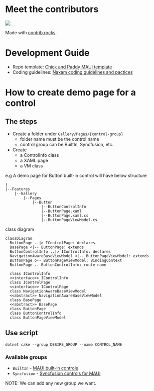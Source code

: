 # Meet the contributors
<a href="https://github.com/Strypper/MAUIsland/graphs/contributors">
  <img src="https://contrib.rocks/image?repo=Strypper/MAUIsland" />
</a>

Made with [contrib.rocks](https://contrib.rocks).
# Development Guide
- Repo template: [Chick and Paddy MAUI template](https://github.com/tuyen-vuduc/chick-and-paddy-dotnet-maui)
- Coding guidelines: [Naxam coding guidelines and pactices](https://github.com/NAXAM/guidelines-n-practices)

# How to create demo page for a control

## The steps
- Create a folder under `Gallery/Pages/{control-group}`
  - folder name must be the control name
  - control group can be BuiltIn, Syncfusion, etc.
- Create
  - a ControlInfo class
  - a XAML page
  - a VM class

e.g A demo page for Button built-in control will have below structure
```
|
|--Features
    |--Gallery
        |--Pages
            |--Button
                |--ButtonControlInfo
                |--ButtonPage.xaml
                |--ButtonPage.xaml.cs
                |--ButtonPageViewModel.cs
```

class diagram
```mermaid
classDiagram
  ButtonPage ..|> IControlPage: declares
  BasePage <|-- ButtonPage: extends
  ButtonControlInfo ..|> IControlInfo: declares
  NavigationAwareBaseViewModel <|-- ButtonPageViewModel: extends
  ButtonPage o-- ButtonPageViewModel: BindingContext
  ButtonPage .. ButtonControlInfo: route name

  class IControlInfo
  <<interface>> IControlInfo
  class IControlPage
  <<interface>> IControlPage
  class NavigationAwareBaseViewModel
  <<abstract>> NavigationAwareBaseViewModel
  class BasePage
  <<abstract>> BasePage
  class ButtonPage
  class ButtonControlInfo
  class ButtonPageViewModel
```

## Use script

```
dotnet cake --group DESIRE_GROUP --name CONTROL_NAME
```

### Available groups
- `BuiltIn` - [MAUI built-in controls](https://learn.microsoft.com/en-us/dotnet/maui/user-interface/controls/?view=net-maui-7.0)
- `Syncfusion` - [Syncfusion controls for MAUI](https://www.syncfusion.com/maui-controls)

NOTE: We can add any new group we want.
